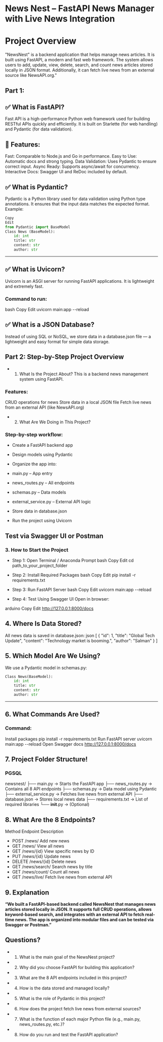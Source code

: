   # News Nest – FastAPI News Manager with Live News Integration

# Project Overview
"NewsNest" is a backend application that helps manage news articles. It is built using FastAPI, a modern and fast web framework. The system allows users to add, update, view, delete, search, and count news articles stored locally in JSON format. Additionally, it can fetch live news from an external source like NewsAPI.org."


## Part 1: 
## ✅ What is FastAPI?
Fast API is a high-performance Python web framework used for building RESTful APIs quickly and efficiently. It is built on Starlette (for web handling) and Pydantic (for data validation).

## 🔑 Features:
Fast: Comparable to Node.js and Go in performance.
Easy to Use: Automatic docs and strong typing.
Data Validation: Uses Pydantic to ensure correct input.
Async Ready: Supports async/await for concurrency.
Interactive Docs: Swagger UI and ReDoc included by default.

## ✅ What is Pydantic?
Pydantic is a Python library used for data validation using Python type annotations. It ensures that the input data matches the expected format.
Example:
```python
Copy
Edit
from Pydantic import BaseModel
Class News (BaseModel):
    id: int
    title: str
    content: str
    author: str
```

---


## ✅ What is Uvicorn?
Uvicorn is an ASGI server for running FastAPI applications. It is lightweight and extremely fast.

### Command to run:

bash
Copy
Edit
uvicorn main:app --reload

## ✅ What is a JSON Database?
Instead of using SQL or NoSQL, we store data in a database.json file — a lightweight and easy format for simple data storage.

## Part 2: Step-by-Step Project Overview
 * 1. What Is the Project About?
This is a backend news management system using FastAPI.

 ### Features:
CRUD operations for news
Store data in a local JSON file
Fetch live news from an external API (like NewsAPI.org)

* 2. What Are We Doing in This Project?
### Step-by-step workflow:

* Create a FastAPI backend app

* Design models using Pydantic

* Organize the app into:

* main.py – App entry

* news_routes.py – All endpoints

* schemas.py – Data models

* external_service.py – External API logic

* Store data in database.json

* Run the project using Uvicorn

## Test via Swagger UI or Postman

 ### 3. How to Start the Project

 * Step 1: Open Terminal / Anaconda Prompt
bash
Copy
Edit
cd path_to_your_project_folder

* Step 2: Install Required Packages
bash
Copy
Edit
pip install -r requirements.txt

* Step 3: Run FastAPI Server
bash
Copy
Edit
uvicorn main:app --reload

* Step 4: Test Using Swagger UI
Open in browser:

arduino
Copy
Edit
http://127.0.0.1:8000/docs


## 4. Where Is Data Stored?
All news data is saved in database.json:
json
[
  {
    "id": 1,
    "title": "Global Tech Update",
    "content": "Technology market is booming.",
    "author": "Salman"
  }
]


## 5. Which Model Are We Using?
We use a Pydantic model in schemas.py:
```Python
Class News(BaseModel):
    id: int
    title: str
    content: str
    author: str

```

---

## 6. What Commands Are Used?
### Command:
Install packages  pip install -r requirements.txt
Run FastAPI server  uvicorn main:app --reload
Open Swagger docs http://127.0.0.1:8000/docs



## 7. Project Folder Structure!
### PGSQL
newsnest/
├── main.py                → Starts the FastAPI app
├── news_routes.py         → Contains all 8 API endpoints
├── schemas.py             → Data model using Pydantic
├── external_service.py    → Fetches live news from external API
├── database.json          → Stores local news data
├── requirements.txt       → List of required libraries
└── __init__.py            → (Optional)


## 8. What Are the 8 Endpoints?
Method   Endpoint   Description
* POST  /news/  Add new news
* GET /news/  View all news
* GET /news/{id}  View specific news by ID
* PUT /news/{id}  Update news
* DELETE  /news/{id}  Delete news
* GET /news/search/ Search news by title
* GET /news/count/  Count all news
* GET /news/live/ Fetch live news from external API



## 9. Explanation
**“We built a FastAPI-based backend called NewsNest that manages news articles stored locally in JSON. It supports full CRUD operations, allows keyword-based search, and  integrates with an external API to fetch real-time news. The app is organized into modular files and can be tested via Swagger or Postman.”**




## Questions?
* 1.  What is the main goal of the NewsNest project?
* 2.  Why did you choose FastAPI for building this application?
* 3. What are the 8 API endpoints included in this project?
* 4. How is the data stored and managed locally?
* 5. What is the role of Pydantic in this project?
* 6. How does the project fetch live news from external sources?
* 7. What is the function of each major Python file (e.g., main.py, news_routes.py, etc.)?
* 8. How do you run and test the FastAPI application?

